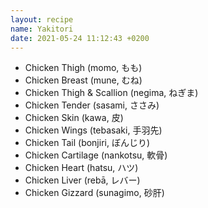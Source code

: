 ```yaml
---
layout: recipe
name: Yakitori
date: 2021-05-24 11:12:43 +0200
---
```


- Chicken Thigh (momo, もも)
- Chicken Breast (mune, むね)
- Chicken Thigh & Scallion (negima, ねぎま)
- Chicken Tender (sasami, ささみ)
- Chicken Skin (kawa, 皮)
- Chicken Wings (tebasaki, 手羽先)
- Chicken Tail (bonjiri, ぼんじり)
- Chicken Cartilage (nankotsu, 軟骨)
- Chicken Heart (hatsu, ハツ)
- Chicken Liver (rebā,  レバー)
- Chicken Gizzard (sunagimo, 砂肝)

